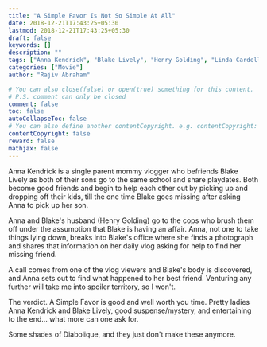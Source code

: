 ```yaml
---
title: "A Simple Favor Is Not So Simple At All"
date: 2018-12-21T17:43:25+05:30
lastmod: 2018-12-21T17:43:25+05:30
draft: false
keywords: []
description: ""
tags: ["Anna Kendrick", "Blake Lively", "Henry Golding", "Linda Cardellini", "Rupert Friend"]
categories: ["Movie"]
author: "Rajiv Abraham"

# You can also close(false) or open(true) something for this content.
# P.S. comment can only be closed
comment: false
toc: false
autoCollapseToc: false
# You can also define another contentCopyright. e.g. contentCopyright: "This is another copyright."
contentCopyright: false
reward: false
mathjax: false
---
```


Anna Kendrick is a single parent mommy vlogger who befriends Blake Lively as both of their sons go to the same school and share playdates. Both become good friends and begin to help each other out by picking up and dropping off their kids, till the one time Blake goes missing after asking Anna to pick up her son.

Anna and Blake's husband (Henry Golding) go to the cops who brush them off under the assumption that Blake is having an affair. Anna, not one to take things lying down, breaks into Blake's office where she finds a photograph and shares that information on her daily vlog asking for help to find her missing friend.

A call comes from one of the vlog viewers and Blake's body is discovered, and Anna sets out to find what happened to her best friend. Venturing any further will take me into spoiler territory, so I won't.

The verdict. A Simple Favor is good and well worth you time. Pretty ladies Anna Kendrick and Blake Lively, good suspense/mystery, and entertaining to the end... what more can one ask for.

Some shades of Diabolique, and they just don't make these anymore.